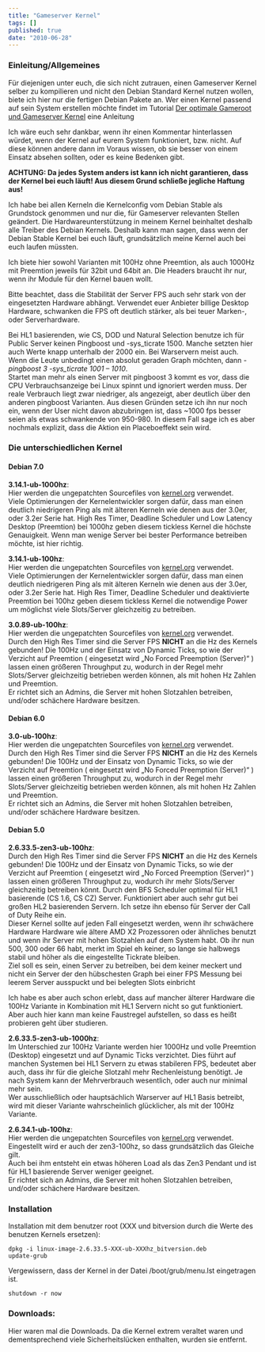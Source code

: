 ```yaml
---
title: "Gameserver Kernel"
tags: []
published: true
date: "2010-06-28"
---
```


### Einleitung/Allgemeines

Für diejenigen unter euch, die sich nicht zutrauen, einen Gameserver Kernel selber zu kompilieren und nicht den Debian Standard Kernel nutzen wollen, biete ich hier nur die fertigen Debian Pakete an. Wer einen Kernel passend auf sein System erstellen möchte findet im Tutorial [Der optimale Gameroot und Gameserver Kernel](http://www.ulrich-block.de/tutorials/der-optimale-gameroot-und-gameserver-kernel/ "Der optimale Gameroot und Gameserver Kernel") eine Anleitung

Ich wäre euch sehr dankbar, wenn ihr einen Kommentar hinterlassen würdet, wenn der Kernel auf eurem System funktioniert, bzw. nicht. Auf diese können andere dann im Voraus wissen, ob sie besser von einem Einsatz absehen sollten, oder es keine Bedenken gibt.  
  
**ACHTUNG: Da jedes System anders ist kann ich nicht garantieren, dass der Kernel bei euch läuft! Aus diesem Grund schließe jegliche Haftung aus!**  
  
Ich habe bei allen Kerneln die Kernelconfig vom Debian Stable als Grundstock genommen und nur die, für Gameserver relevanten Stellen geändert. Die Hardwareunterstützung in meinem Kernel beinhaltet deshalb alle Treiber des Debian Kernels. Deshalb kann man sagen, dass wenn der Debian Stable Kernel bei euch läuft, grundsätzlich meine Kernel auch bei euch laufen müssten.

  
Ich biete hier sowohl Varianten mit 100Hz ohne Preemtion, als auch 1000Hz mit Preemtion jeweils für 32bit und 64bit an. Die Headers braucht ihr nur, wenn ihr Module für den Kernel bauen wollt.  
  
Bitte beachtet, dass die Stabilität der Server FPS auch sehr stark von der eingesetzten Hardware abhängt. Verwendet euer Anbieter billige Desktop Hardware, schwanken die FPS oft deutlich stärker, als bei teuer Marken-, oder Serverhardware.  
  
Bei HL1 basierenden, wie CS, DOD und Natural Selection benutze ich für Public Server keinen Pingboost und -sys\_ticrate 1500. Manche setzten hier auch Werte knapp unterhalb der 2000 ein. Bei Warservern meist auch. Wenn die Leute unbedingt einen absolut geraden Graph möchten, dann *-pingboost 3 -sys\_ticrate 1001 – 1010*.  
Startet man mehr als einen Server mit pingboost 3 kommt es vor, dass die CPU Verbrauchsanzeige bei Linux spinnt und ignoriert werden muss. Der reale Verbrauch liegt zwar niedriger, als angezeigt, aber deutlich über den anderen pingboost Varianten. Aus diesen Gründen setze ich ihn nur noch ein, wenn der User nicht davon abzubringen ist, dass ~1000 fps besser seien als etwas schwankende von 950-980. In diesem Fall sage ich es aber nochmals explizit, dass die Aktion ein Placeboeffekt sein wird.

### Die unterschiedlichen Kernel
  
#### Debian 7.0

**3.14.1-ub-1000hz**:  
Hier werden die ungepatchten Sourcefiles von [kernel.org](http://www.kernel.org) verwendet.  
Viele Optimierungen der Kernelentwickler sorgen dafür, dass man einen deutlich niedrigeren Ping als mit älteren Kerneln wie denen aus der 3.0er, oder 3.2er Serie hat. High Res Timer, Deadline Scheduler und Low Latency Desktop (Preemtion) bei 1000hz geben diesem tickless Kernel die höchste Genauigkeit. Wenn man wenige Server bei bester Performance betreiben möchte, ist hier richtig.

**3.14.1-ub-100hz**:  
Hier werden die ungepatchten Sourcefiles von [kernel.org](http://www.kernel.org) verwendet.  
Viele Optimierungen der Kernelentwickler sorgen dafür, dass man einen deutlich niedrigeren Ping als mit älteren Kerneln wie denen aus der 3.0er, oder 3.2er Serie hat. High Res Timer, Deadline Scheduler und deaktivierte Preemtion bei 100hz geben diesem tickless Kernel die notwendige Power um möglichst viele Slots/Server gleichzeitig zu betreiben.

**3.0.89-ub-100hz**:  
Hier werden die ungepatchten Sourcefiles von [kernel.org](http://www.kernel.org) verwendet.  
Durch den High Res Timer sind die Server FPS **NICHT** an die Hz des Kernels gebunden! Die 100Hz und der Einsatz von Dynamic Ticks, so wie der Verzicht auf Preemtion ( eingesetzt wird „No Forced Preemption (Server)“ ) lassen einen größeren Throughput zu, wodurch in der Regel mehr Slots/Server gleichzeitig betrieben werden können, als mit hohen Hz Zahlen und Preemtion.  
Er richtet sich an Admins, die Server mit hohen Slotzahlen betreiben, und/oder schächere Hardware besitzen.

  
#### Debian 6.0

**3.0-ub-100hz**:  
Hier werden die ungepatchten Sourcefiles von [kernel.org](http://www.kernel.org) verwendet.  
Durch den High Res Timer sind die Server FPS **NICHT** an die Hz des Kernels gebunden! Die 100Hz und der Einsatz von Dynamic Ticks, so wie der Verzicht auf Preemtion ( eingesetzt wird „No Forced Preemption (Server)“ ) lassen einen größeren Throughput zu, wodurch in der Regel mehr Slots/Server gleichzeitig betrieben werden können, als mit hohen Hz Zahlen und Preemtion.  
Er richtet sich an Admins, die Server mit hohen Slotzahlen betreiben, und/oder schächere Hardware besitzen.

#### Debian 5.0

**2.6.33.5-zen3-ub-100hz**:  
Durch den High Res Timer sind die Server FPS **NICHT** an die Hz des Kernels gebunden! Die 100Hz und der Einsatz von Dynamic Ticks, so wie der Verzicht auf Preemtion ( eingesetzt wird „No Forced Preemption (Server)“ ) lassen einen größeren Throughput zu, wodurch ihr mehr Slots/Server gleichzeitig betreiben könnt. Durch den BFS Scheduler optimal für HL1 basierende (CS 1.6, CS CZ) Server. Funktioniert aber auch sehr gut bei großen HL2 basierenden Servern. Ich setze ihn ebenso für Server der Call of Duty Reihe ein.  
Dieser Kernel sollte auf jeden Fall eingesetzt werden, wenn ihr schwächere Hardware Hardware wie ältere AMD X2 Prozessoren oder ähnliches benutzt und wenn ihr Server mit hohen Slotzahlen auf dem System habt. Ob ihr nun 500, 300 oder 66 habt, merkt im Spiel eh keiner, so lange sie halbwegs stabil und höher als die eingestellte Tickrate bleiben.  
Ziel soll es sein, einen Server zu betreiben, bei dem keiner meckert und nicht ein Server der den hübschesten Graph bei einer FPS Messung bei leerem Server ausspuckt und bei belegten Slots einbricht

Ich habe es aber auch schon erlebt, dass auf mancher älterer Hardware die 100Hz Variante in Kombination mit HL1 Servern nicht so gut funktioniert. Aber auch hier kann man keine Faustregel aufstellen, so dass es heißt probieren geht über studieren.

  
**2.6.33.5-zen3-ub-1000hz**:  
Im Unterschied zur 100Hz Variante werden hier 1000Hz und volle Preemtion (Desktop) eingesetzt und auf Dynamic Ticks verzichtet. Dies führt auf manchen Systemen bei HL1 Servern zu etwas stabileren FPS, bedeutet aber auch, dass ihr für die gleiche Slotzahl mehr Rechenleistung benötigt. Je nach System kann der Mehrverbrauch wesentlich, oder auch nur minimal mehr sein.  
Wer ausschließlich oder hauptsächlich Warserver auf HL1 Basis betreibt, wird mit dieser Variante wahrscheinlich glücklicher, als mit der 100Hz Variante.

**2.6.34.1-ub-100hz**:  
Hier werden die ungepatchten Sourcefiles von [kernel.org](http://www.kernel.org) verwendet. Eingestellt wird er auch der zen3-100hz, so dass grundsätzlich das Gleiche gilt.  
Auch bei ihm entsteht ein etwas höheren Load als das Zen3 Pendant und ist für HL1 basierende Server weniger geeignet.  
Er richtet sich an Admins, die Server mit hohen Slotzahlen betreiben, und/oder schächere Hardware besitzen.

### Installation

Installation mit dem benutzer root (XXX und bitversion durch die Werte des benutzen Kernels ersetzen):  
```
dpkg -i linux-image-2.6.33.5-XXX-ub-XXXhz_bitversion.deb
update-grub
```

Vergewissern, dass der Kernel in der Datei /boot/grub/menu.lst eingetragen ist.

```
shutdown -r now
```

### Downloads:

Hier waren mal die Downloads. Da die Kernel extrem veraltet waren und dementsprechend viele Sicherheitslücken enthalten, wurden sie entfernt.